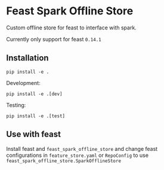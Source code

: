 # Feast Spark Offline Store

Custom offline store for feast to interface with spark.

Currently only support for feast `0.14.1`

## Installation

`pip install -e .` 

Development:

`pip install -e .[dev]` 

Testing:

`pip install -e .[test]`

## Use with feast
Install feast and `feast_spark_offline_store` and change feast configurations in `feature_store.yaml` or 
`RepoConfig` to use `feast_spark_offline_store.SparkOfflineStore`